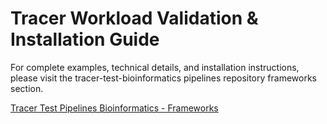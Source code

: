 # Tracer Workload Validation & Installation Guide

For complete examples, technical details, and installation instructions, please visit the tracer-test-bioinformatics pipelines repository frameworks section.

[Tracer Test Pipelines Bioinformatics - Frameworks](https://github.com/Tracer-Cloud/nextflow-test-pipelines/tree/main/pipelines)
